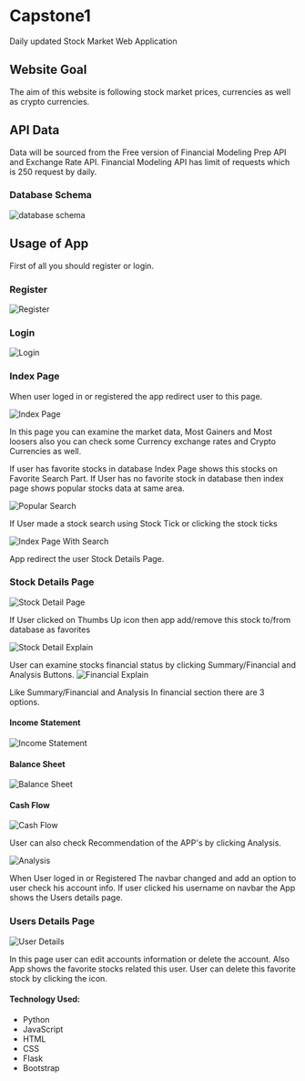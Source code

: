 # Capstone1
Daily updated Stock Market Web Application

## Website Goal
The aim of this website is following stock market prices, currencies as well as crypto currencies.

## API Data
Data will be sourced from the Free version of Financial Modeling Prep API and Exchange Rate API.
Financial Modeling API has limit of requests which is 250 request by daily. 

### Database Schema
![database schema](https://github.com/metenar/Capstone1/tree/master/static/images/Stock_Schema.png)

## Usage of App
First of all you should register or login.


### Register
![Register](https://github.com/metenar/Capstone1/tree/master/static/images/Register.png)
	
### Login
![Login](https://github.com/metenar/Capstone1/tree/master/static/images/Login.png)

### Index Page
When user loged in or registered the app redirect user to this page.

![Index Page](https://github.com/metenar/Capstone1/tree/master/static/images/Index_Page.png)

In this page you can examine the market data, Most Gainers and Most loosers also you can check some Currency exchange rates and Crypto Currencies as well.

If user has favorite stocks in database Index Page shows this stocks on Favorite Search Part. If User has no favorite stock in database then index page shows popular stocks data at same area.

![Popular Search](https://github.com/metenar/Capstone1/tree/master/static/images/Popular_Search_Explain.png)

If User made a stock search using Stock Tick or clicking the stock ticks 

![Index Page With Search](https://github.com/metenar/Capstone1/tree/master/static/images/Index_Page_With_Search.png)

App redirect the user Stock Details Page.

### Stock Details Page
![Stock Detail Page](https://github.com/metenar/Capstone1/tree/master/static/images/Stock_Detail_Page.png)

If User clicked on Thumbs Up icon then app add/remove this stock to/from database as favorites

![Stock Detail Explain](https://github.com/metenar/Capstone1/tree/master/static/images/Stock_Details_explain.png)

User can examine stocks financial status by clicking Summary/Financial and Analysis Buttons.
![Financial Explain](https://github.com/metenar/Capstone1/tree/master/static/images/Financial_explain.png)

Like Summary/Financial and Analysis In financial section there are 3 options. 

#### Income Statement
![Income Statement](https://github.com/metenar/Capstone1/tree/master/static/images/Financial_explain.png)

#### Balance Sheet
![Balance Sheet](https://github.com/metenar/Capstone1/tree/master/static/images/Balance_Sheet_explain.png)

#### Cash Flow
![Cash Flow](https://github.com/metenar/Capstone1/tree/master/static/images/Cash_Flow_explain.png)

User can also check Recommendation of the APP's by clicking Analysis.

![Analysis](https://github.com/metenar/Capstone1/tree/master/static/images/Analysis.png)

When User loged in or Registered The navbar changed and add an option to user check his account info. If user clicked his username on navbar the App shows the Users details page.

### Users Details Page

![User Details](https://github.com/metenar/Capstone1/tree/master/static/images/User_Detail_Page.png)

In this page user can edit accounts information or delete the account. Also App shows the favorite stocks related this user. User can delete this favorite stock by clicking the icon.


#### Technology Used:
* Python
* JavaScript
* HTML
* CSS
* Flask
* Bootstrap
